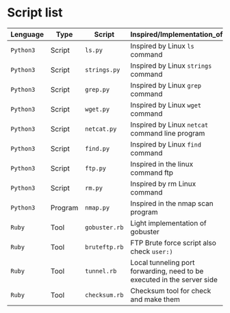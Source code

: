 # Script list
|Lenguage|Type|Script|Inspired/Implementation_of|Reference_url|
| --- | --- | --- | --- | --- |
|`Python3`|Script|`ls.py`|Inspired by Linux `ls` command|"http://man7.org/linux/man-pages/man1/ls.1.html"|
|`Python3`|Script|`strings.py`|Inspired by Linux `strings` command|"http://man7.org/linux/man-pages/man1/strings.1.html"|
|`Python3`|Script|`grep.py`|Inspired by Linux `grep` command|"http://linuxcommand.org/lc3_man_pages/grep1.html"|
|`Python3`|Script|`wget.py`|Inspired by Linux `wget` command|"https://linux.die.net/man/1/wget"|
|`Python3`|Script|`netcat.py`|Inspired by Linux `netcat` command line program|"http://netcat.sourceforge.net/"|
|`Python3`|Script|`find.py`|Inspired by Linux `find` command|"http://man7.org/linux/man-pages/man1/find.1.html"|
|`Python3`|Script|`ftp.py`|Inspired in the linux command ftp|"https://linux.die.net/man/1/ftp"|
|`Python3`|Script|`rm.py`|Inspired by rm Linux command|"http://man7.org/linux/man-pages/man1/rm.1.html"|
|`Python3`|Program|`nmap.py`|Inspired in the nmap scan program|"https://nmap.org/"|   
|`Ruby`|Tool|`gobuster.rb`|Light implementation of gobuster|"https://github.com/OJ/gobuster"|
|`Ruby`|Tool|`bruteftp.rb`|FTP Brute force script also check `user:)`|My own|
|`Ruby`|Tool|`tunnel.rb`|Local tunneling port forwarding, need to be executed in the server side|My own|
|`Ruby`|Tool|`checksum.rb`|Checksum tool for check and make them|My own|
